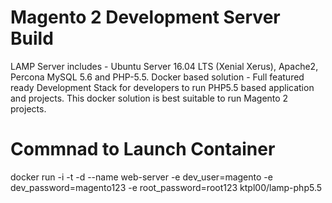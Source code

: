 # Magento 2 Development Server Build

LAMP Server includes - Ubuntu Server 16.04 LTS (Xenial Xerus), Apache2, Percona MySQL 5.6 and PHP-5.5.
Docker based solution - Full featured ready Development Stack for developers to run PHP5.5 based application and projects.
This docker solution is best suitable to run Magento 2 projects.

# Commnad to Launch Container
docker run -i -t -d --name web-server -e dev_user=magento -e dev_password=magento123 -e root_password=root123 ktpl00/lamp-php5.5
